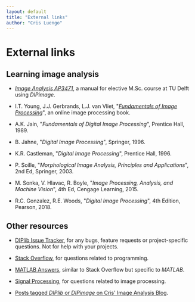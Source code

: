 ```yaml
---
layout: default
title: "External links"
author: "Cris Luengo"
---
```


<h1>External links</h1>

## Learning image analysis

- [*Image Analysis AP3471*](http://www.cb.uu.se/%7Ecris/Documents/ipcourse.pdf), a manual for elective M.Sc. course at TU Delft using *DIPimage*.

- I.T. Young, J.J. Gerbrands, L.J. van Vliet, "[*Fundamentals of Image Processing*](ftp://qiftp.tudelft.nl/DIPimage/docs/FIP2.3.pdf)", an online image processing book.

- A.K. Jain, "*Fundamentals of Digital Image Processing*", Prentice Hall, 1989.

- B. Jahne, "*Digital Image Processing*", Springer, 1996.

- K.R. Castleman, "*Digital Image Processing*", Prentice Hall, 1996.

- P. Soille, "*Morphological Image Analysis, Principles and Applications*", 2nd Ed, Springer, 2003.

- M. Sonka, V. Hlavac, R. Boyle, "*Image Processing, Analysis, and Machine Vision*", 4th Ed, Cengage Learning, 2015.

- R.C. Gonzalez, R.E. Woods, "*Digital Image Processing*", 4th Edition, Pearson, 2018.

## Other resources

- [DIPlib Issue Tracker](https://github.com/DIPlib/diplib/issues), for any bugs, feature requests or project-specific questions. Not for help with your projects.

- [Stack Overflow](https://stackoverflow.com/), for questions related to programming.

- [MATLAB Answers](https://www.mathworks.com/matlabcentral/answers), similar to Stack Overflow but specific to *MATLAB*.

- [Signal Processing](https://dsp.stackexchange.com/), for questions related to image processing.

- [Posts tagged *DIPlib* or *DIPimage* on Cris' Image Analysis Blog](https://www.crisluengo.net/archives/tag/dipimage,diplib).
